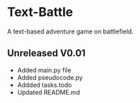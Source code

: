 # Text-Battle
A text-based adventure game on battlefield.
## Unreleased V0.01
- Added main.py file
- Added pseudocode.py
- Addded tasks.todo
- Updated README.md
